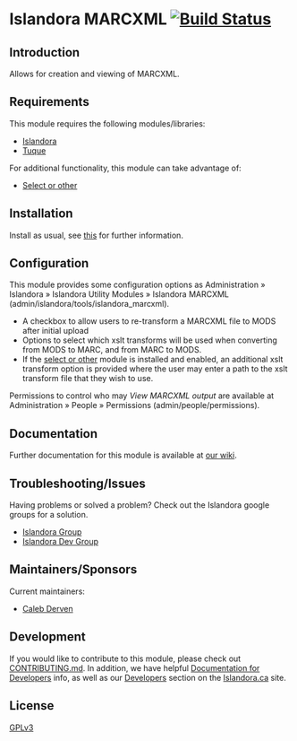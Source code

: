 # Islandora MARCXML [![Build Status](https://travis-ci.org/Islandora/islandora_marcxml.png?branch=7.x)](https://travis-ci.org/Islandora/islandora_marcxml)

## Introduction

Allows for creation and viewing of MARCXML.

## Requirements

This module requires the following modules/libraries:

* [Islandora](https://github.com/islandora/islandora)
* [Tuque](https://github.com/islandora/tuque)

For additional functionality, this module can take advantage of:

* [Select or other](https://www.drupal.org/project/select_or_other)

## Installation

Install as usual, see [this](https://drupal.org/documentation/install/modules-themes/modules-7) for further information.

## Configuration

This module provides some configuration options as Administration » Islandora » Islandora Utility Modules » Islandora MARCXML (admin/islandora/tools/islandora_marcxml).

* A checkbox to allow users to re-transform a MARCXML file to MODS after initial upload
* Options to select which xslt transforms will be used when converting from MODS to MARC, and from MARC to MODS.
* If the [select or other](https://www.drupal.org/project/select_or_other) module is installed and enabled, an additional xslt transform option is provided where the user may enter a path to the xslt transform file that they wish to use.

Permissions to control who may _View MARCXML output_ are available at Administration » People » Permissions (admin/people/permissions).

## Documentation

Further documentation for this module is available at [our wiki](https://wiki.duraspace.org/display/ISLANDORA/MARCXML+Module).

## Troubleshooting/Issues

Having problems or solved a problem? Check out the Islandora google groups for a solution.

* [Islandora Group](https://groups.google.com/forum/?hl=en&fromgroups#!forum/islandora)
* [Islandora Dev Group](https://groups.google.com/forum/?hl=en&fromgroups#!forum/islandora-dev)

## Maintainers/Sponsors

Current maintainers:

* [Caleb Derven](https://github.com/cderven)

## Development

If you would like to contribute to this module, please check out [CONTRIBUTING.md](CONTRIBUTING.md). In addition, we have helpful [Documentation for Developers](https://github.com/Islandora/islandora/wiki#wiki-documentation-for-developers) info, as well as our [Developers](http://islandora.ca/developers) section on the [Islandora.ca](http://islandora.ca) site.

## License

[GPLv3](http://www.gnu.org/licenses/gpl-3.0.txt)
